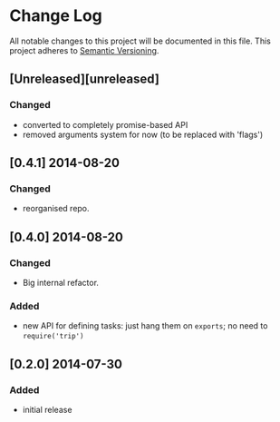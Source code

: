 # Change Log
All notable changes to this project will be documented in this file.
This project adheres to [Semantic Versioning](http://semver.org/).

## [Unreleased][unreleased]
### Changed
- converted to completely promise-based API
- removed arguments system for now (to be replaced with 'flags')

## [0.4.1] 2014-08-20
### Changed
- reorganised repo.

## [0.4.0] 2014-08-20
### Changed
- Big internal refactor.

### Added
- new API for defining tasks: just hang them on `exports`; no need to `require('trip')`


## [0.2.0] 2014-07-30
### Added
- initial release
